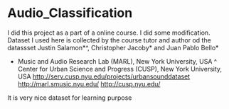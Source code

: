 # Audio_Classification

I did this project as a part of a online course. I did some modification. Dataset I used here is collected by the course tutor and author od the datassset Justin Salamon*^, Christopher Jacoby* and Juan Pablo Bello*
* Music and Audio Research Lab (MARL), New York University, USA
^ Center for Urban Science and Progress (CUSP), New York University, USA
http://serv.cusp.nyu.edu/projects/urbansounddataset
http://marl.smusic.nyu.edu/
http://cusp.nyu.edu/

 It is very nice dataset for learning purpose
